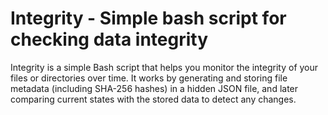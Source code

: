 # Integrity - Simple bash script for checking data integrity

Integrity is a simple Bash script that helps you monitor the integrity of your files or directories over time. It works by generating and storing file metadata (including SHA-256 hashes) in a hidden JSON file, and later comparing current states with the stored data to detect any changes.

